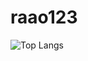 # raao123
![Top Langs](https://github-readme-stats.vercel.app/api/top-langs/?username=rafao1234&theme=tokyonight)
